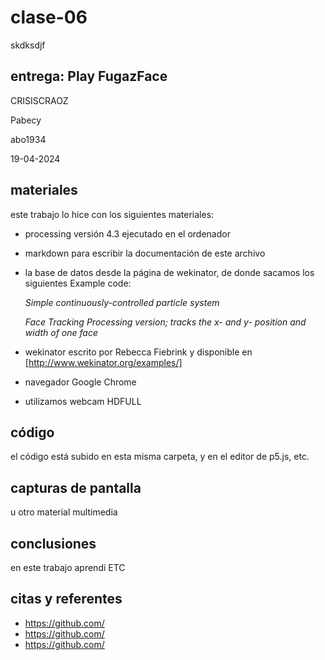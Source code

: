 # clase-06

skdksdjf

## entrega: Play FugazFace

CRISISCRAOZ

Pabecy

abo1934



19-04-2024

## materiales

este trabajo lo hice con los siguientes materiales:

- processing versión 4.3 ejecutado en el ordenador
- markdown para escribir la documentación de este archivo
- la base de datos desde la página de wekinator, de donde sacamos los siguientes Example code:
  
  *Simple continuously-controlled particle system*
  
  *Face Tracking Processing version; tracks the x- and y- position and width of one face*
  
- wekinator escrito por Rebecca Fiebrink y disponible en [http://www.wekinator.org/examples/]
- navegador Google Chrome 
- utilizamos webcam HDFULL

## código

el código está subido en esta misma carpeta, y en el editor de p5.js, etc.

## capturas de pantalla

u otro material multimedia

## conclusiones

en este trabajo aprendí ETC

## citas y referentes

- <https://github.com/>
- <https://github.com/>
- <https://github.com/>
